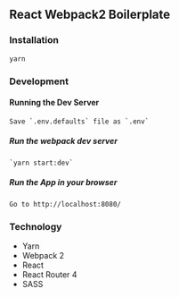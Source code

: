 ## React Webpack2 Boilerplate

### Installation
```
yarn
```
### Development

#### Running the Dev Server

```
Save `.env.defaults` file as `.env`
```

##### Run the webpack dev server
```
`yarn start:dev`
```
##### Run the App in your browser
```
Go to http://localhost:8080/
```

### Technology

- Yarn
- Webpack 2
- React
- React Router 4
- SASS
